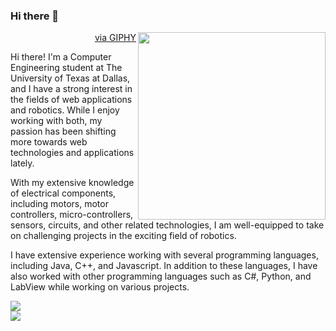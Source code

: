 ### Hi there 👋

<div>
  <img src="https://media1.giphy.com/media/2xu5zpSV3oqKcCSZ49/giphy.gif?cid=790b7611610ebe80d1fa1d1f5d5a4e9abc2c8522d631b570&rid=giphy.gif&ct=g" height="300px" align="right"></img>
  <p align="right"><a href="https://giphy.com/gifs/art-pixel-8bit-2xu5zpSV3oqKcCSZ49">via GIPHY</a></p>
<div/>
<div>
  <p>
  Hi there! I'm a Computer Engineering student at The University of Texas at Dallas, and I have a strong interest in the fields of web applications and robotics. While I enjoy working with both, my passion has been shifting more towards web technologies and applications lately.
  </p>

  <p>
With my extensive knowledge of electrical components, including motors, motor controllers, micro-controllers, sensors, circuits, and other related technologies, I am well-equipped to take on challenging projects in the exciting field of robotics.
  </p>
  
  <p>
  I have extensive experience working with several programming languages, including Java, C++, and Javascript. In addition to these languages, I have also worked with other programming languages such as C#, Python, and LabView while working on various projects.
  </p>
</div>  

<div>
  <div>
    <a href="https://www.linkedin.com/in/fernport/" target="_blank">
    <img src='https://img.shields.io/badge/LinkedIn-0077B5?style=for-the-badge&logo=linkedin&logoColor=white' />
    </a>
  </div>
  <div>
    <a href="https://fernando4242.github.io/" target="_blank">
     <img src='https://img.shields.io/badge/Portfolio-%23000000.svg?style=for-the-badge&logo=firefox&logoColor=#FF7139'/>
    </a>
  </div>
</div>
<!-- You can find more links here
https://linktr.ee/Fernando4242 -->

